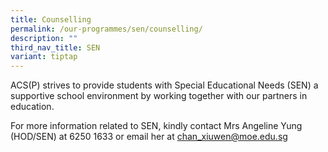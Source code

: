 ```yaml
---
title: Counselling
permalink: /our-programmes/sen/counselling/
description: ""
third_nav_title: SEN
variant: tiptap
---
```

<p>ACS(P) strives to provide students with Special Educational Needs (SEN)
a supportive school environment by working together with our partners in
education.</p>
<p>For more information related to SEN, kindly contact Mrs Angeline Yung
(HOD/SEN) at 6250 1633 or email her at <a href="mailto:chan_xiuwen@moe.edu.sg" rel="noopener nofollow" target="_blank">chan_xiuwen@moe.edu.sg</a>
</p>